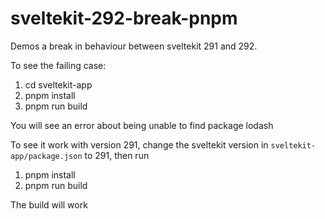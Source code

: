 # sveltekit-292-break-pnpm
Demos a break in behaviour between sveltekit 291 and 292.

To see the failing case:

 1. cd sveltekit-app
 2. pnpm install
 3. pnpm run build

You will see an error about being unable to find package lodash

To see it work with version 291, change the sveltekit version in `sveltekit-app/package.json` to 291, then run

 1. pnpm install
 2. pnpm run build

The build will work
